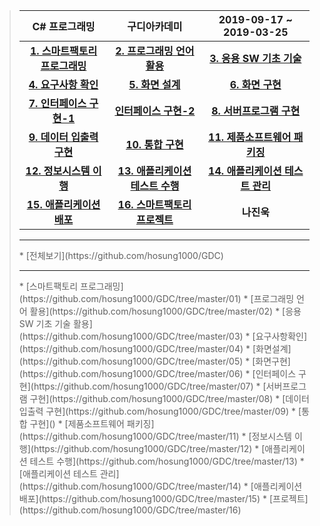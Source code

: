 ><table>
>  <thead>
>    <tr>
>      <th style="text-align: center">C# 프로그래밍</th>
>      <th style="text-align: center">구디아카데미</th>
>      <th style="text-align: center">2019-09-17 ~ 2019-03-25</th>
>    </tr>
>  </thead>
>  <tbody>
>    <tr>
>      <td style="text-align: center"><strong><a href="https://github.com/NaJinWook/Smart_Factory/blob/master/1.%20%EC%8A%A4%EB%A7%88%ED%8A%B8%ED%8C%A9%ED%86%A0%EB%A6%AC%20%ED%94%84%EB%A1%9C%EA%B7%B8%EB%9E%98%EB%B0%8D/1.pdf">1. 스마트팩토리 프로그래밍</a></strong></td>
>      <td style="text-align: center"><strong><a href="https://github.com/NaJinWook/Smart_Factory/tree/master/2.%20%ED%94%84%EB%A1%9C%EA%B7%B8%EB%9E%98%EB%B0%8D%20%EC%96%B8%EC%96%B4%20%ED%99%9C%EC%9A%A9">2. 프로그래밍 언어 활용</a></strong></td>
>      <td style="text-align: center"><strong><a href="https://github.com/NaJinWook/Smart_Factory/tree/master/3.%20%EC%9D%91%EC%9A%A9%20SW%20%EA%B8%B0%EC%B4%88%20%EA%B8%B0%EC%88%A0%20%ED%99%9C%EC%9A%A9/3.pdf">3. 응용 SW 기초 기술 </a></strong></td>
>    </tr>
>    <tr>
>      <td style="text-align: center"><strong><a href="https://github.com/NaJinWook/Smart_Factory/blob/master/4.%20%EC%9A%94%EA%B5%AC%EC%82%AC%ED%95%AD%20%ED%99%95%EC%9D%B8/4.pdf">4. 요구사항 확인</a></strong></td>
>      <td style="text-align: center"><strong><a href="https://github.com/NaJinWook/Smart_Factory/blob/master/5.%20%ED%99%94%EB%A9%B4%20%EC%84%A4%EA%B3%84/5.pdf">5. 화면 설계</a></strong></td>
>      <td style="text-align: center"><strong><a href="https://github.com/NaJinWook/Smart_Factory/tree/master/6.%20%ED%99%94%EB%A9%B4%20%EA%B5%AC%ED%98%84/20181112-master/20181112-master">6. 화면 구현</a></strong></td>
>    </tr>
>    <tr>
>      <td style="text-align: center"><strong><a href="https://github.com/NaJinWook/Smart_Factory/blob/master/7.%20%EC%9D%B8%ED%84%B0%ED%8E%98%EC%9D%B4%EC%8A%A4%20%EA%B5%AC%ED%98%84/7-1.pdf">7. 인터페이스 구현-1</a></strong></td>
>      <td style="text-align: center"><strong><a href="https://github.com/NaJinWook/Smart_Factory/blob/master/7.%20%EC%9D%B8%ED%84%B0%ED%8E%98%EC%9D%B4%EC%8A%A4%20%EA%B5%AC%ED%98%84/7-2.pdf">인터페이스 구현-2</a></strong></td>
>      <td style="text-align: center"><strong><a href="https://github.com/NaJinWook/Smart_Factory/tree/master/8.%20%EC%84%9C%EB%B2%84%ED%94%84%EB%A1%9C%EA%B7%B8%EB%9E%A8%20%EA%B5%AC%ED%98%84">8. 서버프로그램 구현</a></strong></td>
>    </tr>
>    <tr>
>      <td style="text-align: center"><strong><a href="https://github.com/NaJinWook/Smart_Factory/tree/master/9.%20%EB%8D%B0%EC%9D%B4%ED%84%B0%20%EC%9E%85%EC%B6%9C%EB%A0%A5%20%EA%B5%AC%ED%98%84">9. 데이터 입출력 구현</a></strong></td>
>      <td style="text-align: center"><strong><a href="https://github.com/NaJinWook/Beethoven_Solutions">10. 통합 구현</a></strong></td>
>      <td style="text-align: center"><strong><a href="https://github.com/NaJinWook/Smart_Factory/blob/master/11.%20%EC%A0%9C%ED%92%88%EC%86%8C%ED%94%84%ED%8A%B8%EC%9B%A8%EC%96%B4%20%ED%8C%A8%ED%82%A4%EC%A7%95/%EC%A0%9C%ED%92%88%EC%86%8C%ED%94%84%ED%8A%B8%EC%9B%A8%EC%96%B4%20%ED%8C%A8%ED%82%A4%EC%A7%95%20%EA%B0%80%EC%9D%B4%EB%93%9C%EB%B6%81.pdf">11. 제품소프트웨어 패키징</a></strong></td>
>    </tr>
>    <tr>
>      <td style="text-align: center"><strong><a href="https://github.com/NaJinWook/Smart_Factory/blob/master/12.%20%EC%A0%95%EB%B3%B4%EC%8B%9C%EC%8A%A4%ED%85%9C%20%EC%9D%B4%ED%96%89/%EC%9D%B4%ED%96%89%EC%8B%9C%EC%8A%A4%ED%85%9C%20%ED%94%84%EB%A1%9C%EC%A0%9D%ED%8A%B8.pdf">12. 정보시스템 이행</a></strong></td>
>      <td style="text-align: center"><strong><a href="https://github.com/NaJinWook/Smart_Factory/tree/master/13.%20%EC%95%A0%ED%94%8C%EB%A6%AC%EC%BC%80%EC%9D%B4%EC%85%98%20%ED%85%8C%EC%8A%A4%ED%8A%B8%20%EC%88%98%ED%96%89">13. 애플리케이션 테스트 수행</a></strong></td>
>      <td style="text-align: center"><strong><a href="https://github.com/NaJinWook/Smart_Factory/blob/master/14.%20%EC%95%A0%ED%94%8C%EB%A6%AC%EC%BC%80%EC%9D%B4%EC%85%98%20%ED%85%8C%EC%8A%A4%ED%8A%B8%20%EA%B4%80%EB%A6%AC/%EC%95%A0%ED%94%8C%EB%A6%AC%EC%BC%80%EC%9D%B4%EC%85%98%20%ED%85%8C%EC%8A%A4%ED%8A%B8%20%EA%B4%80%EB%A6%AC-%EB%82%98%EC%A7%84%EC%9A%B1.pdf">14. 애플리케이션 테스트 관리</a></strong></td>
>    </tr>
>    <tr>
>      <td style="text-align: center"><strong><a href="https://github.com/NaJinWook/Smart_Factory/tree/master/15.%20%EC%95%A0%ED%94%8C%EB%A6%AC%EC%BC%80%EC%9D%B4%EC%85%98%20%EB%B0%B0%ED%8F%AC">15. 애플리케이션 배포</a></strong></td>
>      <td style="text-align: center"><strong><a href="https://www.learningtree.com/images/course/grabbers/419-grabber.png">16. 스마트팩토리 프로젝트</a></strong></td>
>      <td style="text-align: center"><strong>나진욱</strong></td>
>    </tr>
>  </tbody>
></table>
> <hr/>
> * [전체보기](https://github.com/hosung1000/GDC)
> <hr/>
> * [스마트팩토리 프로그래밍](https://github.com/hosung1000/GDC/tree/master/01)
> * [프로그래밍 언어 활용](https://github.com/hosung1000/GDC/tree/master/02)
> * [응용 SW 기초 기술 활용](https://github.com/hosung1000/GDC/tree/master/03)
> * [요구사항확인](https://github.com/hosung1000/GDC/tree/master/04)
> * [화면설계](https://github.com/hosung1000/GDC/tree/master/05)
> * [화면구현](https://github.com/hosung1000/GDC/tree/master/06)
> * [인터페이스 구현](https://github.com/hosung1000/GDC/tree/master/07)
> * [서버프로그램 구현](https://github.com/hosung1000/GDC/tree/master/08)
> * [데이터 입출력 구현](https://github.com/hosung1000/GDC/tree/master/09)
> * [통합 구현]()
> * [제품소프트웨어 패키징](https://github.com/hosung1000/GDC/tree/master/11)
> * [정보시스템 이행](https://github.com/hosung1000/GDC/tree/master/12)
> * [애플리케이션 테스트 수행](https://github.com/hosung1000/GDC/tree/master/13)
> * [애플리케이션 테스트 관리](https://github.com/hosung1000/GDC/tree/master/14)
> * [애플리케이션 배포](https://github.com/hosung1000/GDC/tree/master/15)
> * [프로젝트](https://github.com/hosung1000/GDC/tree/master/16)
